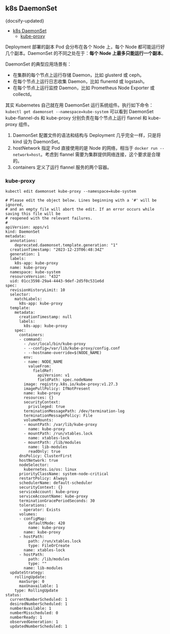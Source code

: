 ## k8s DaemonSet
{docsify-updated}

- [k8s DaemonSet](#k8s-daemonset)
	- [kube-proxy](#kube-proxy)

Deployment 部署的副本 Pod 会分布在各个 Node 上，每个 Node 都可能运行好几个副本。DaemonSet 的不同之处在于：**每个 Node 上最多只能运行一个副本**。

DaemonSet 的典型应用场景有：
+ 在集群的每个节点上运行存储 Daemon，比如 glusterd 或 ceph。
+ 在每个节点上运行日志收集 Daemon，比如 flunentd 或 logstash。
+ 在每个节点上运行监控 Daemon，比如 Prometheus Node Exporter 或 collectd。

其实 Kubernetes 自己就在用 DaemonSet 运行系统组件。执行如下命令：
`kubectl get daemonset --namespace=kube-system`
可以看到 DaemonSet kube-flannel-ds 和 kube-proxy 分别负责在每个节点上运行 flannel 和 kube-proxy 组件。 

1. DaemonSet 配置文件的语法和结构与 Deployment 几乎完全一样，只是将 kind 设为 DaemonSet。
2. hostNetwork 指定 Pod 直接使用的是 Node 的网络，相当于 `docker run --network=host`。考虑到 flannel 需要为集群提供网络连接，这个要求是合理的。
3. containers 定义了运行 flannel 服务的两个容器。


### kube-proxy
`kubectl edit daemonset kube-proxy --namespace=kube-system`

```
# Please edit the object below. Lines beginning with a '#' will be ignored,
# and an empty file will abort the edit. If an error occurs while saving this file will be
# reopened with the relevant failures.
#
apiVersion: apps/v1
kind: DaemonSet
metadata:
  annotations:
    deprecated.daemonset.template.generation: "1"
  creationTimestamp: "2023-12-23T06:48:34Z"
  generation: 1
  labels:
    k8s-app: kube-proxy
  name: kube-proxy
  namespace: kube-system
  resourceVersion: "432"
  uid: 01cc3598-29a4-4443-9def-2d5f0c531e6d
spec:
  revisionHistoryLimit: 10
  selector:
    matchLabels:
      k8s-app: kube-proxy
  template:
    metadata:
      creationTimestamp: null
      labels:
        k8s-app: kube-proxy
    spec:
      containers:
      - command:
        - /usr/local/bin/kube-proxy
        - --config=/var/lib/kube-proxy/config.conf
        - --hostname-override=$(NODE_NAME)
        env:
        - name: NODE_NAME
          valueFrom:
            fieldRef:
              apiVersion: v1
              fieldPath: spec.nodeName
        image: registry.k8s.io/kube-proxy:v1.27.3
        imagePullPolicy: IfNotPresent
        name: kube-proxy
        resources: {}
        securityContext:
          privileged: true
        terminationMessagePath: /dev/termination-log
        terminationMessagePolicy: File
        volumeMounts:
        - mountPath: /var/lib/kube-proxy
          name: kube-proxy
        - mountPath: /run/xtables.lock
          name: xtables-lock
        - mountPath: /lib/modules
          name: lib-modules
          readOnly: true
      dnsPolicy: ClusterFirst
      hostNetwork: true
      nodeSelector:
        kubernetes.io/os: linux
      priorityClassName: system-node-critical
      restartPolicy: Always
      schedulerName: default-scheduler
      securityContext: {}
      serviceAccount: kube-proxy
      serviceAccountName: kube-proxy
      terminationGracePeriodSeconds: 30
      tolerations:
      - operator: Exists
      volumes:
      - configMap:
          defaultMode: 420
          name: kube-proxy
        name: kube-proxy
      - hostPath:
          path: /run/xtables.lock
          type: FileOrCreate
        name: xtables-lock
      - hostPath:
          path: /lib/modules
          type: ""
        name: lib-modules
  updateStrategy:
    rollingUpdate:
      maxSurge: 0
      maxUnavailable: 1
    type: RollingUpdate
status:
  currentNumberScheduled: 1
  desiredNumberScheduled: 1
  numberAvailable: 1
  numberMisscheduled: 0
  numberReady: 1
  observedGeneration: 1
  updatedNumberScheduled: 1
```